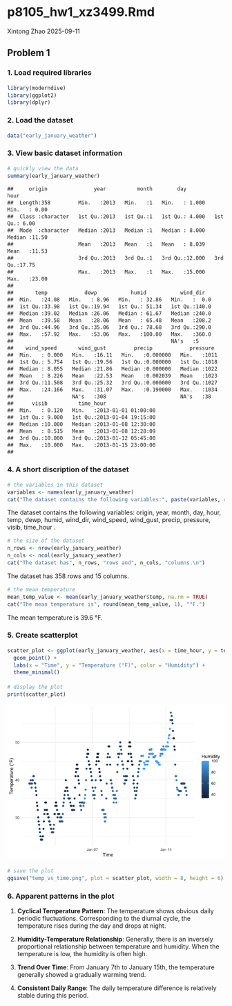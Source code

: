 p8105_hw1_xz3499.Rmd
================
Xintong Zhao
2025-09-11

## Problem 1

### 1. Load required libraries

``` r
library(moderndive)
library(ggplot2)
library(dplyr)
```

### 2. Load the dataset

``` r
data("early_january_weather")
```

### 3. View basic dataset information

``` r
# quickly view the data
summary(early_january_weather)
```

    ##     origin               year          month        day              hour      
    ##  Length:358         Min.   :2013   Min.   :1   Min.   : 1.000   Min.   : 0.00  
    ##  Class :character   1st Qu.:2013   1st Qu.:1   1st Qu.: 4.000   1st Qu.: 6.00  
    ##  Mode  :character   Median :2013   Median :1   Median : 8.000   Median :11.50  
    ##                     Mean   :2013   Mean   :1   Mean   : 8.039   Mean   :11.53  
    ##                     3rd Qu.:2013   3rd Qu.:1   3rd Qu.:12.000   3rd Qu.:17.75  
    ##                     Max.   :2013   Max.   :1   Max.   :15.000   Max.   :23.00  
    ##                                                                                
    ##       temp            dewp           humid           wind_dir    
    ##  Min.   :24.08   Min.   : 8.96   Min.   : 32.86   Min.   :  0.0  
    ##  1st Qu.:33.98   1st Qu.:19.94   1st Qu.: 51.34   1st Qu.:140.0  
    ##  Median :39.02   Median :26.06   Median : 61.67   Median :240.0  
    ##  Mean   :39.58   Mean   :28.06   Mean   : 65.48   Mean   :208.2  
    ##  3rd Qu.:44.96   3rd Qu.:35.06   3rd Qu.: 78.68   3rd Qu.:290.0  
    ##  Max.   :57.92   Max.   :53.06   Max.   :100.00   Max.   :360.0  
    ##                                                   NA's   :5      
    ##    wind_speed       wind_gust         precip            pressure   
    ##  Min.   : 0.000   Min.   :16.11   Min.   :0.000000   Min.   :1011  
    ##  1st Qu.: 5.754   1st Qu.:19.56   1st Qu.:0.000000   1st Qu.:1018  
    ##  Median : 8.055   Median :21.86   Median :0.000000   Median :1022  
    ##  Mean   : 8.226   Mean   :22.53   Mean   :0.002039   Mean   :1023  
    ##  3rd Qu.:11.508   3rd Qu.:25.32   3rd Qu.:0.000000   3rd Qu.:1027  
    ##  Max.   :24.166   Max.   :31.07   Max.   :0.190000   Max.   :1034  
    ##                   NA's   :308                        NA's   :38    
    ##      visib          time_hour                  
    ##  Min.   : 0.120   Min.   :2013-01-01 01:00:00  
    ##  1st Qu.: 9.000   1st Qu.:2013-01-04 19:15:00  
    ##  Median :10.000   Median :2013-01-08 12:30:00  
    ##  Mean   : 8.515   Mean   :2013-01-08 12:28:09  
    ##  3rd Qu.:10.000   3rd Qu.:2013-01-12 05:45:00  
    ##  Max.   :10.000   Max.   :2013-01-15 23:00:00  
    ## 

### 4. A short discription of the dataset

``` r
# the variables in this dataset 
variables <- names(early_january_weather)
cat("The dataset contains the following variables:", paste(variables, collapse = ", "), ".\n")
```

The dataset contains the following variables: origin, year, month, day,
hour, temp, dewp, humid, wind_dir, wind_speed, wind_gust, precip,
pressure, visib, time_hour .

``` r
# the size of the dataset
n_rows <- nrow(early_january_weather)
n_cols <- ncol(early_january_weather)
cat("The dataset has", n_rows, "rows and", n_cols, "columns.\n")
```

The dataset has 358 rows and 15 columns.

``` r
# the mean temperature
mean_temp_value <- mean(early_january_weather$temp, na.rm = TRUE)
cat("The mean temperature is", round(mean_temp_value, 1), "°F.")
```

The mean temperature is 39.6 °F.

### 5. Create scatterplot

``` r
scatter_plot <- ggplot(early_january_weather, aes(x = time_hour, y = temp, color = humid)) +
  geom_point() +
  labs(x = "Time", y = "Temperature (°F)", color = "Humidity") +
  theme_minimal()

# display the plot
print(scatter_plot)
```

![](p8105_hw1_xz3499_files/figure-gfm/unnamed-chunk-5-1.png)<!-- -->

``` r
# save the plot
ggsave("temp_vs_time.png", plot = scatter_plot, width = 8, height = 6)
```

### 6. Apparent patterns in the plot

1.  **Cyclical Temperature Pattern**: The temperature shows obvious
    daily periodic fluctuations. Corresponding to the diurnal cycle, the
    temperature rises during the day and drops at night.

2.  **Humidity-Temperature Relationship**: Generally, there is an
    inversely proportional relationship between temperature and
    humidity. When the temperature is low, the humidity is often high.

3.  **Trend Over Time**: From January 7th to January 15th, the
    temperature generally showed a gradually warming trend.

4.  **Consistent Daily Range**: The daily temperature difference is
    relatively stable during this period.
